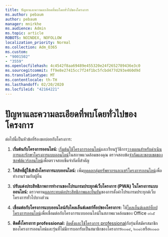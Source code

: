 ```yaml
---
title: ปัญหาและความละเอียดที่พบโดยทั่วไปของโครงการ
ms.author: pebaum
author: pebaum
manager: mnirkhe
ms.audience: Admin
ms.topic: article
ROBOTS: NOINDEX, NOFOLLOW
localization_priority: Normal
ms.collection: Adm_O365
ms.custom:
- "9001502"
- "3559"
ms.openlocfilehash: 4c4542f8aa69489e455320e24f2652789436e3c0
ms.sourcegitcommit: ff9e8e27415cc7f24f1bc5fcbd477d293e460d9d
ms.translationtype: MT
ms.contentlocale: th-TH
ms.lasthandoff: 02/20/2020
ms.locfileid: "42164221"
---
```

# <a name="project-common-issues-and-resolutions"></a>ปัญหาและความละเอียดที่พบโดยทั่วไปของโครงการ

ต่อไปนี้เป็นหัวข้อที่ร้องขอบ่อยกับโครงการ:

1. **เริ่มต้นกับโครงการออนไลน์:**  [เริ่มต้นใช้โครงการออนไลน์](https://docs.microsoft.com/en-us/ProjectOnline/get-started-with-project-online)และเรียนรู้วิธีการ[วางแผนสำหรับดำเนินการและรักษาโครงการแบบออนไลน์](https://docs.microsoft.com/en-us/projectonline/project-online)ในสภาพแวดล้อมของคุณ ตรวจสอบข้อ[จำกัดและขอบเขตของซอฟต์แวร์ออนไลน์](https://docs.microsoft.com/en-us/ProjectOnline/project-online-software-boundaries-and-limits)เพื่อตรวจสอบขีดจำกัดที่สำคัญ

2. **ให้สิทธิ์ผู้ใช้เข้าถึงโครงการแบบออนไลน์:** เพิ่ม[บุคคลกลุ่มทรัพยากรและแชร์โครงการออนไลน์](https://docs.microsoft.com/en-us/projectonline/step-2-add-people-to-project-online)เพื่อทำงานร่วมกับผู้อื่น 

3. **ปรับแต่งประสิทธิภาพการทำงานของโปรแกรมประยุกต์เว็บโครงการ (PWA) ในโครงการแบบออนไลน์:** ตรวจทาน[ผลกระทบต่อประสิทธิภาพและยืนยัน](https://docs.microsoft.com/en-us/projectonline/tune-project-online-performance)ของการตั้งค่าโปรแกรมประยุกต์เว็บโครงการทั่วไปบางส่วน

4. **เชื่อมต่อกับโครงการแบบออนไลน์กับไคลเอ็นต์เดสก์ท็อปของโครงการ:** ใช้[ไคลเอ็นต์เดสก์ท็อปโครงการออนไลน์](https://docs.microsoft.com/en-us/projectonline/connect-to-project-online-with-the-project-online-desktop-client)เพื่อเชื่อมต่อกับโครงการแบบออนไลน์ในสภาพแวดล้อมของ Office ๓๖๕ 

5. **ติดตั้งโครงการ professional:** [ติดตั้งและใช้โครงการ professional](https://support.office.com/en-us/article/install-project-7059249b-d9fe-4d61-ab96-5c5bf435f281?ui=en-US&rs=en-US&ad=US)กับรุ่นที่สมัครสมาชิกของโครงการออนไลน์และรุ่นที่ไม่มีการบอกรับเป็นสมาชิกของโครงการ๒๐๑๙, ๒๐๑๖หรือ๒๐๑๓
